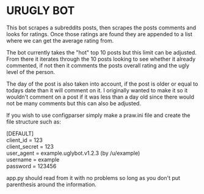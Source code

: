 # URUGLY BOT #

This bot scrapes a subreddits posts, then scrapes the posts comments and looks for ratings. Once those ratings are found they are appended to a list where we can get the average rating from.

The bot currently takes the "hot" top 10 posts but this limit can be adjusted. From there it iterates through the 10 posts looking to see whether it already commented, if not then it comments the posts overall rating and the ugly level of the person.

The day of the post is also taken into account, if the post is older or equal to todays date than it will comment on it. I originally wanted to make it so it wouldn't comment on a post if it was less than a day old since there would not be many comments but this can also be adjusted. 

If you wish to use configparser simply make a praw.ini file and create the file structure such as:

[DEFAULT]  
client_id = 123  
client_secret = 123  
user_agent = example.uglybot.v1.2.3 (by /u/example)  
username = example  
password = 123456  

app.py should read from it with no problems so long as you don't put parenthesis around the information.

